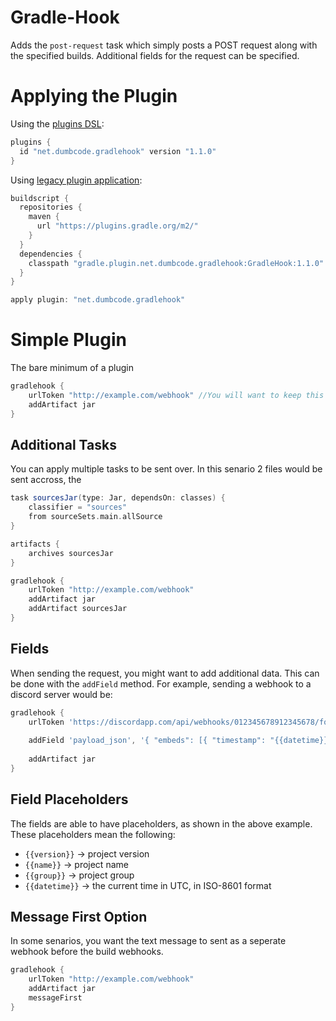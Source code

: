 # Gradle-Hook
Adds the `post-request` task which simply posts a POST request along with the specified builds. Additional fields for the request can be specified.

# Applying the Plugin
Using the [plugins DSL](https://docs.gradle.org/current/userguide/plugins.html#sec:plugins_block):
```gradle
plugins {
  id "net.dumbcode.gradlehook" version "1.1.0"
}
```
Using [legacy plugin application](https://docs.gradle.org/current/userguide/plugins.html#sec:old_plugin_application):
```gradle
buildscript {
  repositories {
    maven {
      url "https://plugins.gradle.org/m2/"
    }
  }
  dependencies {
    classpath "gradle.plugin.net.dumbcode.gradlehook:GradleHook:1.1.0"
  }
}

apply plugin: "net.dumbcode.gradlehook"

```

# Simple Plugin
The bare minimum of a plugin
```gradle
gradlehook {
    urlToken "http://example.com/webhook" //You will want to keep this url private. It should really be in a gradle.properties file.
    addArtifact jar
}
```
## Additional Tasks
You can apply multiple tasks to be sent over. In this senario 2 files would be sent accross, the 
```gradle
task sourcesJar(type: Jar, dependsOn: classes) {
    classifier = "sources"
    from sourceSets.main.allSource
}

artifacts {
    archives sourcesJar
}

gradlehook {
    urlToken "http://example.com/webhook"
    addArtifact jar
    addArtifact sourcesJar
}
```

## Fields
When sending the request, you might want to add additional data. This can be done with the `addField` method.
For example, sending a webhook to a discord server would be:
```gradle
gradlehook {
    urlToken 'https://discordapp.com/api/webhooks/012345678912345678/foobar' //Would go in a gradle.properties, or a file that isn't commited to git
    
    addField 'payload_json', '{ "embeds": [{ "timestamp": "{{datetime}}" }] }'
    
    addArtifact jar
}
```

## Field Placeholders
The fields are able to have placeholders, as shown in the above example. These placeholders mean the following:
 - `{{version}}` -> project version
 - `{{name}}` -> project name
 - `{{group}}` -> project group
 - `{{datetime}}` -> the current time in UTC, in ISO-8601 format 
 
 ## Message First Option
 In some senarios, you want the text message to sent as a seperate webhook before the build webhooks.
```gradle
gradlehook {
    urlToken "http://example.com/webhook"
    addArtifact jar
    messageFirst
}
```
